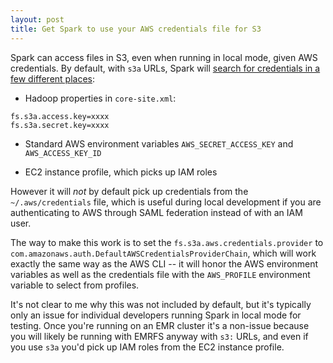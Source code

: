 ```yaml
---
layout: post
title: Get Spark to use your AWS credentials file for S3
---
```


Spark can access files in S3, even when running in local mode, given AWS
credentials.  By default, with `s3a` URLs, Spark will [search for credentials
in a few different places](https://hadoop.apache.org/docs/current/hadoop-aws/tools/hadoop-aws/index.html#Changing_Authentication_Providers):

*  Hadoop properties in `core-site.xml`:

```
fs.s3a.access.key=xxxx
fs.s3a.secret.key=xxxx
```

* Standard AWS environment variables `AWS_SECRET_ACCESS_KEY` and
`AWS_ACCESS_KEY_ID`

* EC2 instance profile, which picks up IAM roles

However it will *not* by default pick up credentials from the `~/.aws/credentials`
file, which is useful during local development if you are authenticating to
AWS through SAML federation instead of with an IAM user.

The way to make this work is to set the `fs.s3a.aws.credentials.provider`
to `com.amazonaws.auth.DefaultAWSCredentialsProviderChain`, which will
work exactly the same way as the AWS CLI -- it will honor the AWS environment
variables as well as the credentials file with the `AWS_PROFILE` environment
variable to select from profiles.

It's not clear to me why this was not included by default, but it's typically
only an issue for individual developers running Spark in local mode for testing.
Once you're running on an EMR cluster it's a non-issue because you will likely
be running with EMRFS anyway with `s3:` URLs, and even if you use `s3a` you'd
pick up IAM roles from the EC2 instance profile.

